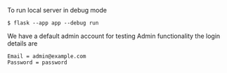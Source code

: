 To run local server in debug mode
```angular2html
$ flask --app app --debug run
```
We have a default admin account for testing Admin functionality the login details are
```
Email = admin@example.com
Password = password
```
